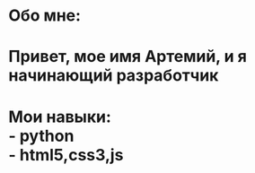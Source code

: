 <h1>Обо мне:</h1>
<h1>Привет, мое имя Артемий, и я начинающий разработчик<h1>
<p>Мои навыки: </br> 
   - python </br>
   - html5,css3,js </br></p>
